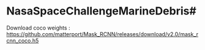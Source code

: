 # NasaSpaceChallengeMarineDebris#
Download coco weights : https://github.com/matterport/Mask_RCNN/releases/download/v2.0/mask_rcnn_coco.h5
